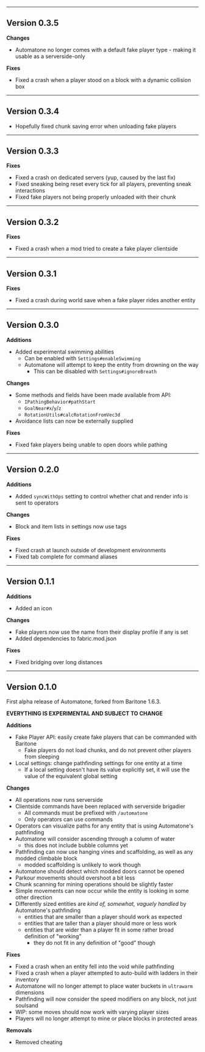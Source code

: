 ------------------------------------------------------
Version 0.3.5
------------------------------------------------------
**Changes**
- Automatone no longer comes with a default fake player type - making it usable as a serverside-only

**Fixes**
- Fixed a crash when a player stood on a block with a dynamic collision box

------------------------------------------------------
Version 0.3.4
------------------------------------------------------
- Hopefully fixed chunk saving error when unloading fake players

------------------------------------------------------
Version 0.3.3
------------------------------------------------------
**Fixes**
- Fixed a crash on dedicated servers (yup, caused by the last fix)
- Fixed sneaking being reset every tick for all players, preventing sneak interactions
- Fixed fake players not being properly unloaded with their chunk

------------------------------------------------------
Version 0.3.2
------------------------------------------------------
**Fixes**
- Fixed a crash when a mod tried to create a fake player clientside

------------------------------------------------------
Version 0.3.1
------------------------------------------------------
**Fixes**
- Fixed a crash during world save when a fake player rides another entity

------------------------------------------------------
Version 0.3.0
------------------------------------------------------
**Additions**
- Added experimental swimming abilities
  - Can be enabled with `Settings#enableSwimming`
  - Automatone will attempt to keep the entity from drowning on the way
    - This can be disabled with `Settings#ignoreBreath`

**Changes**
- Some methods and fields have been made available from API:
  - `IPathingBehavior#pathStart`
  - `GoalNear#x`/`y`/`z`
  - `RotationUtils#calcRotationFromVec3d`
- Avoidance lists can now be externally supplied

**Fixes**
- Fixed fake players being unable to open doors while pathing

------------------------------------------------------
Version 0.2.0
------------------------------------------------------
**Additions**
- Added `syncWithOps` setting to control whether chat and render info is sent to operators

**Changes**
- Block and item lists in settings now use tags

**Fixes**
- Fixed crash at launch outside of development environments
- Fixed tab complete for command aliases

------------------------------------------------------
Version 0.1.1
------------------------------------------------------
**Additions**
- Added an icon

**Changes**
- Fake players now use the name from their display profile if any is set
- Added dependencies to fabric.mod.json

**Fixes**
- Fixed bridging over long distances

------------------------------------------------------
Version 0.1.0
------------------------------------------------------
First alpha release of Automatone, forked from Baritone 1.6.3.

**EVERYTHING IS EXPERIMENTAL AND SUBJECT TO CHANGE**

**Additions**
- Fake Player API: easily create fake players that can be commanded with Baritone
  - Fake players do not load chunks, and do not prevent other players from sleeping
- Local settings: change pathfinding settings for one entity at a time
    - If a local setting doesn't have its value explicitly set, it will use the value of the equivalent global setting

**Changes**
- All operations now runs serverside
- Clientside commands have been replaced with serverside brigadier
    - All commands must be prefixed with `/automatone`
    - Only operators can use commands
- Operators can visualize paths for any entity that is using Automatone's pathfinding
- Automatone will consider ascending through a column of water
    - this does not include bubble columns yet
- Pathfinding can now use hanging vines and scaffolding, as well as any modded climbable block
    - modded scaffolding is unlikely to work though
- Automatone should detect which modded doors cannot be opened
- Parkour movements should overshoot a bit less
- Chunk scanning for mining operations should be slightly faster
- Simple movements can now occur while the entity is looking in some other direction
- Differently sized entities are *kind of, somewhat, vaguely handled* by Automatone's pathfinding
  - entities that are smaller than a player should work as expected
  - entities that are taller than a player should more or less work
  - entities that are wider than a player fit in some rather broad definition of "working"
    - they do not fit in any definition of "good" though

**Fixes**
- Fixed a crash when an entity fell into the void while pathfinding
- Fixed a crash when a player attempted to auto-build with ladders in their inventory
- Automatone will no longer attempt to place water buckets in `ultrawarm` dimensions
- Pathfinding will now consider the speed modifiers on any block, not just soulsand
- WIP: some moves should now work with varying player sizes
- Players will no longer attempt to mine or place blocks in protected areas

**Removals**
- Removed cheating